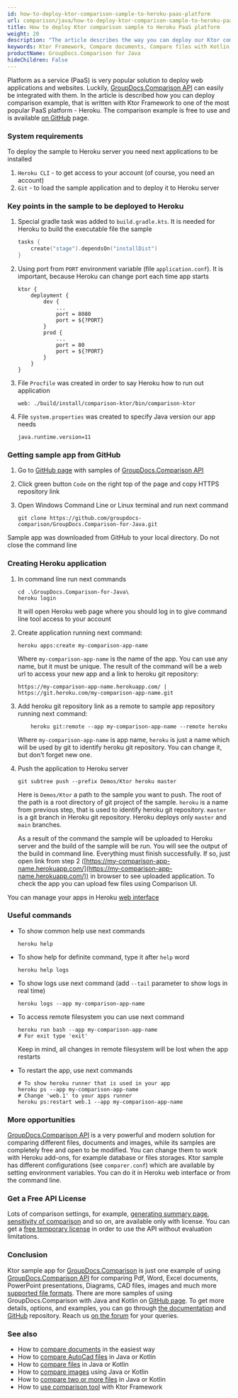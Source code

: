 ```yaml
---
id: how-to-deploy-ktor-comparison-sample-to-heroku-paas-platform
url: comparison/java/how-to-deploy-ktor-comparison-sample-to-heroku-paas-platform
title: How to deploy Ktor comparison sample to Heroku PaaS platform
weight: 20
description: "The article describes the way you can deploy our Ktor comparison sample to Heroku PaaS platform"
keywords: Ktor Framework, Compare documents, Compare files with Kotlin, Paas, Heroku
productName: GroupDocs.Comparison for Java
hideChildren: False
---
```

Platform as a service (PaaS) is very popular solution to deploy web applications and websites. Luckily, [GroupDocs.Comparison API](https://products.groupdocs.com/comparison/java) can easily be integrated with them. In the article is described how you can deploy comparison example, that is written with Ktor Framework to one of the most popular PaaS platform - Heroku. The comparison example is free to use and is available [on GitHub](https://github.com/groupdocs-comparison/GroupDocs.Comparison-for-Java/tree/68c3f01/Demos/Ktor) page.

### System requirements

To deploy the sample to Heroku server you need next applications to be installed

1. `Heroku CLI` - to get access to your account (of course, you need an account)
2. `Git` - to load the sample application and to deploy it to Heroku server

### Key points in the sample to be deployed to Heroku

1. Special gradle task was added to `build.gradle.kts`. It is needed for Heroku to build the executable file the sample

    ```kotlin
    tasks {
        create("stage").dependsOn("installDist")
    }
    ```

2. Using port from `PORT` environment variable (file `application.conf`). It is important, because Heroku can change port each time app starts

    ```
    ktor {
        deployment {
            dev {
                ...
                port = 8080
                port = ${?PORT}
            }
            prod {
                ...
                port = 80
                port = ${?PORT}
            }
        }
    }
    ```

3. File `Procfile` was created in order to say Heroku how to run out application

    ```
    web: ./build/install/comparison-ktor/bin/comparison-ktor
    ```

4. File `system.properties` was created to specify Java version our app needs

    ```properties
    java.runtime.version=11
    ```

### Getting sample app from GitHub

1. Go to [GitHub page](https://github.com/groupdocs-comparison/GroupDocs.Comparison-for-Java) with samples of [GroupDocs.Comparison API](https://products.groupdocs.com/comparison/java/)
2. Click green button `Code` on the right top of the page and copy HTTPS repository link
3. Open Windows Command Line or Linux terminal and run next command

    ```shell
    git clone https://github.com/groupdocs-comparison/GroupDocs.Comparison-for-Java.git
    ```

Sample app was downloaded from GitHub to your local directory. Do not close the command line

### Creating Heroku application

1. In command line run next commands

    ```shell
    cd .\GroupDocs.Comparison-for-Java\
    heroku login
    ```

    It will open Heroku web page where you should log in to give command line tool access to your account

2. Create application running next command:

    ```shell
    heroku apps:create my-comparison-app-name
    ```

    Where `my-comparison-app-name` is the name of the app. You can use any name, but it must be unique. The result of the command will be a web url to access your new app and a link to heroku git repository:

    ```shell
    https://my-comparison-app-name.herokuapp.com/ | https://git.heroku.com/my-comparison-app-name.git
    ```

3. Add heroku git repository link as a remote to sample app repository running next command:

    ```shell
        heroku git:remote --app my-comparison-app-name --remote heroku
    ```
    
    Where `my-comparison-app-name` is app name, `heroku` is just a name which will be used by git to identify heroku git repository. You can change it, but don't forget new one.

4. Push the application to Heroku server

    ```shell
    git subtree push --prefix Demos/Ktor heroku master
    ```
    
    Here is `Demos/Ktor` a path to the sample you want to push. The root of the path is a root directory of git project of the sample. `heroku` is a name from previous step, that is used to identify heroku git repository. `master` is a git branch in Heroku git repository. Heroku deploys only `master` and `main` branches.
    
    As a result of the command the sample will be uploaded to Heroku server and the build of the sample will be run. You will see the output of the build in command line. Everything must finish successfully. If so, just open link from step 2 ([https://my-comparison-app-name.herokuapp.com/](https://my-comparison-app-name.herokuapp.com/)) in browser to see uploaded application. To check the app you can upload few files using Comparison UI.

You can manage your apps in Heroku [web interface](https://dashboard.heroku.com/apps)

### Useful commands

* To show common help use next commands

    ```shell
    heroku help
    ```

* To show help for definite command, type it after `help` word

    ```shell
    heroku help logs
    ```

* To show logs use next command (add `--tail` parameter to show logs in real time)

    ```shell
    heroku logs --app my-comparison-app-name
    ```

* To access remote filesystem you can use next command

    ```shell
    heroku run bash --app my-comparison-app-name
    # For exit type 'exit'
    ```

    Keep in mind, all changes in remote filesystem  will be lost when the app restarts

* To restart the app, use next commands

    ```shell
    # To show heroku runner that is used in your app
    heroku ps --app my-comparison-app-name
    # Change 'web.1' to your apps runner
    heroku ps:restart web.1 --app my-comparison-app-name
    ```

### More opportunities

[GroupDocs.Comparison API](https://products.groupdocs.com/comparison/java/) is a very powerful and modern solution for comparing different files, documents and images, while its samples are completely free and open to be modified. You can change them to work with Heroku add-ons, for example database or files storages. Ktor sample has different configurations (see `comparer.conf`) which are available by setting environment variables. You can do it in Heroku web interface or from the command line. 

### Get a Free API License

Lots of comparison settings, for example, [generating summary page](/comparison/java/get-only-summary-page/), [sensitivity of comparison](/comparison/java/adjusting-comparison-sensitivity/) and so on, are available only with license. You can get a [free temporary license](https://purchase.groupdocs.com/temporary-license) in order to use the API without evaluation limitations.

### Conclusion

Ktor sample app for [GroupDocs.Comparison](https://products.groupdocs.com/comparison/java/) is just one example of using [GroupDocs.Comparison API](https://products.groupdocs.com/comparison/) for comparing Pdf, Word, Excel documents, PowerPoint presentations, Diagrams, CAD files, images and much more [supported file formats](/comparison/java/supported-document-formats/). There are more samples of using GroupDocs.Comparison with Java and Kotlin on [GitHub page](https://github.com/groupdocs-comparison/GroupDocs.Comparison-for-Java). To get more details, options, and examples, you can go through [the documentation](/comparison/java/getting-started/) and [GitHub](https://github.com/groupdocs-comparison) repository. Reach us [on the forum](https://forum.groupdocs.com/) for your queries.

### See also

* How to [compare documents](/comparison/java/how-to-compare-documents-in-the-easiest-way) in the easiest way
* How to [compare AutoCad files](/comparison/java/how-to-compare-autocad-drawings) in Java or Kotlin
* How to [compare files](/comparison/java/how-to-compare-files-in-java-or-kotlin) in Java or Kotlin
* How to [compare images](/comparison/java/how-to-compare-images-using-java-or-kotlin) using Java or Kotlin
* How to [compare two or more files](/comparison/java/how-to-compare-two-or-more-files-in-java-or-kotlin) in Java or Kotlin
* How to [use comparison tool](/comparison/java/how-to-use-ktor-comparison-sample) with Ktor Framework
